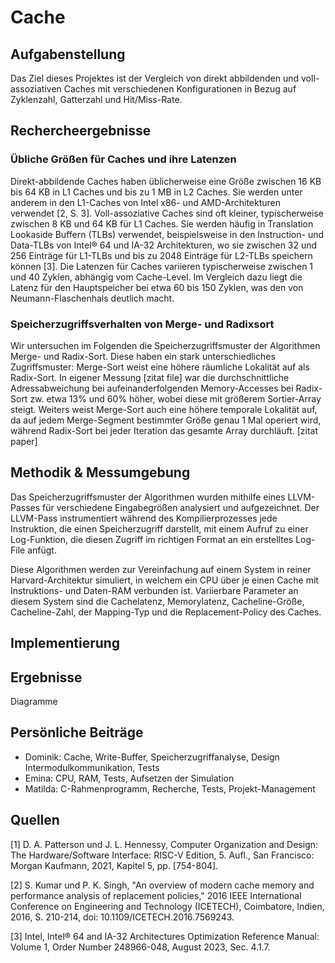 # Cache

## Aufgabenstellung

Das Ziel dieses Projektes ist der Vergleich von direkt abbildenden und voll-assoziativen Caches mit verschiedenen Konfigurationen in Bezug auf Zyklenzahl, Gatterzahl und Hit/Miss-Rate. 

## Rechercheergebnisse
### Übliche Größen für Caches und ihre Latenzen
Direkt-abbildende Caches haben üblicherweise eine Größe zwischen 16 KB bis 64 KB in L1 Caches und bis zu 1 MB in L2 Caches. Sie werden unter anderem in den L1-Caches von Intel x86- und AMD-Architekturen verwendet [2, S. 3].
Voll-assoziative Caches sind oft kleiner, typischerweise zwischen 8 KB und 64 KB für L1 Caches. Sie werden häufig in Translation Lookaside Buffern (TLBs) verwendet, beispielsweise in den Instruction- und Data-TLBs von Intel® 64 und IA-32 Architekturen, wo sie zwischen 32 und 256 Einträge für L1-TLBs und bis zu 2048 Einträge für L2-TLBs speichern können [3].
Die Latenzen für Caches variieren typischerweise zwischen 1 und 40 Zyklen, abhängig vom Cache-Level. Im Vergleich dazu liegt die Latenz für den Hauptspeicher bei etwa 60 bis 150 Zyklen, was den von Neumann-Flaschenhals deutlich macht.

### Speicherzugriffsverhalten von Merge- und Radixsort
Wir untersuchen im Folgenden die Speicherzugriffsmuster der Algorithmen Merge- und Radix-Sort. Diese haben ein stark unterschiedliches Zugriffsmuster: Merge-Sort weist eine höhere räumliche Lokalität auf als Radix-Sort. In eigener Messung [zitat file] war die durchschnittliche Adressabweichung bei aufeinanderfolgenden Memory-Accesses bei Radix-Sort zw. etwa 13% und 60% höher, wobei diese mit größerem Sortier-Array steigt. Weiters weist Merge-Sort auch eine höhere temporale Lokalität auf, da auf jedem Merge-Segment bestimmter Größe genau 1 Mal operiert wird, während Radix-Sort bei jeder Iteration das gesamte Array durchläuft.   [zitat paper]


## Methodik & Messumgebung

Das Speicherzugriffsmuster der Algorithmen wurden mithilfe eines LLVM-Passes für verschiedene Eingabegrößen analysiert und aufgezeichnet. Der LLVM-Pass instrumentiert während des Kompilierprozesses jede Instruktion, die einen Speicherzugriff darstellt, mit einem Aufruf zu einer Log-Funktion, die diesen Zugriff im richtigen Format an ein erstelltes Log-File anfügt.

Diese Algorithmen werden zur Vereinfachung auf einem System in reiner Harvard-Architektur simuliert, in welchem ein CPU über je einen Cache mit Instruktions- und Daten-RAM verbunden ist. Variierbare Parameter an diesem System sind die Cachelatenz, Memorylatenz, Cacheline-Größe, Cacheline-Zahl, der Mapping-Typ und die Replacement-Policy des Caches.
## Implementierung


## Ergebnisse
Diagramme


## Persönliche Beiträge
- Dominik: Cache, Write-Buffer, Speicherzugriffanalyse, Design Intermodulkommunikation, Tests
- Emina: CPU, RAM, Tests, Aufsetzen der Simulation 
- Matilda: C-Rahmenprogramm, Recherche, Tests, Projekt-Management

## Quellen 
[1] D. A. Patterson und J. L. Hennessy, Computer Organization and Design: The Hardware/Software Interface: RISC-V Edition, 5. Aufl., San Francisco: Morgan Kaufmann, 2021, Kapitel 5, pp. [754-804].

[2] S. Kumar und P. K. Singh, "An overview of modern cache memory and performance analysis of replacement policies," 2016 IEEE International Conference on Engineering and Technology (ICETECH), Coimbatore, Indien, 2016, S. 210-214, doi: 10.1109/ICETECH.2016.7569243.

[3] Intel, Intel® 64 and IA-32 Architectures Optimization Reference Manual: Volume 1, Order Number 248966-048, August 2023, Sec. 4.1.7.